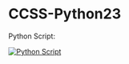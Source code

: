 # CCSS-Python23
Python Script:

[![Python Script](https://colab.research.google.com/assets/colab-badge.svg)](https://colab.research.google.com/drive/1SPpaap-um58fvQ6ocven86i9LzAmyT1d?usp=sharing)
